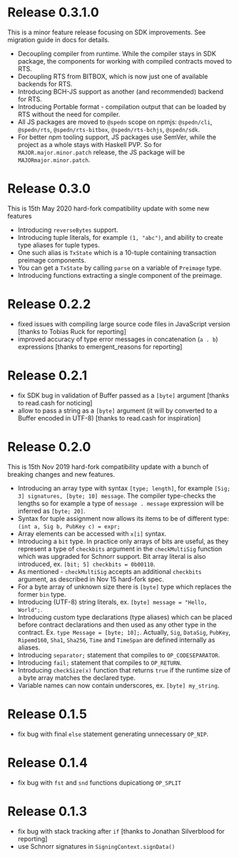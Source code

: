 # Release 0.3.1.0

This is a minor feature release focusing on SDK improvements. See migration guide in docs for details.

* Decoupling compiler from runtime. While the compiler stays in SDK package, the components for working with compiled contracts moved to RTS.
* Decoupling RTS from BITBOX, which is now just one of available backends for RTS.
* Introducing BCH-JS support as another (and recommended) backend for RTS.
* Introducing Portable format - compilation output that can be loaded by RTS without the need for compiler.
* All JS packages are moved to `@spedn` scope on npmjs: `@spedn/cli`, `@spedn/rts`, `@spedn/rts-bitbox`, `@spedn/rts-bchjs`, `@spedn/sdk`.
* For better npm tooling support, JS packages use SemVer, while the project as a whole stays with Haskell PVP. So for `MAJOR.major.minor.patch` release, the JS package will be `MAJORmajor.minor.patch`.

# Release 0.3.0

This is 15th May 2020 hard-fork compatibility update with some new features

* Introducing `reverseBytes` support.
* Introducing tuple literals, for example `(1, "abc")`, and ability to create type aliases for tuple types.
* One such alias is `TxState` which is a 10-tuple containing transaction preimage components.
* You can get a `TxState` by calling `parse` on a variable of `Preimage` type.
* Introducing functions extracting a single component of the preimage.

# Release 0.2.2

* fixed issues with compiling large source code files in JavaScript version [thanks to Tobias Ruck for reporting]
* improved accuracy of type error messages in concatenation (`a . b`) expressions [thanks to emergent_reasons for reporting]

# Release 0.2.1

* fix SDK bug in validation of Buffer passed as a ``[byte]`` argument [thanks to read.cash for noticing]
* allow to pass a string as a ``[byte]`` argument (it will by converted to a Buffer encoded in UTF-8) [thanks to read.cash for inspiration]

# Release 0.2.0

This is 15th Nov 2019 hard-fork compatibility update with a bunch of breaking changes and new features.

* Introducing an array type with syntax `[type; length]`, for example `[Sig; 3] signatures, [byte; 10] message`.
The compiler type-checks the lengths so for example a type of `message . message` expression will be inferred as `[byte; 20]`.
* Syntax for tuple assignment now allows its items to be of different type: `(int a, Sig b, PubKey c) = expr;`
* Array elements can be accessed with `x[i]` syntax.
* Introducing a `bit` type. In practice only arrays of bits are useful, as they represent a type of `checkbits` argument in the `checkMultiSig` function which was upgraded for Schnorr support. Bit array literal is also introduced, ex. `[bit; 5] checkbits = 0b00110`.
* As mentioned - `checkMultiSig` accepts an additional `checkbits` argument, as described in Nov 15 hard-fork spec.
* For a byte array of unknown size there is `[byte]` type which replaces the former `bin` type.
* Introducing (UTF-8) string literals, ex. `[byte] message = "Hello, World";`.
* Introducing custom type declarations (type aliases) which can be placed before contract declarations and then used as any other type in the contract. 
Ex. `type Message = [byte; 10];`. Actually, `Sig`, `DataSig`, `PubKey`, `Ripemd160`, `Sha1`, `Sha256`, `Time` and `TimeSpan` are defined internally as aliases.
* Introducing `separator;` statement that compiles to `OP_CODESEPARATOR`.
* Introducing `fail;` statement that compiles to `OP_RETURN`.
* Introducing `checkSize(x)` function that returns `true` if the runtime size of a byte array matches the declared type.
* Variable names can now contain underscores, ex. `[byte] my_string`.

# Release 0.1.5

* fix bug with final `else` statement generating unnecessary `OP_NIP`.

# Release 0.1.4

* fix bug with `fst` and `snd` functions dupicationg `OP_SPLIT`

# Release 0.1.3

* fix bug with stack tracking after `if` [thanks to Jonathan Silverblood for reporting]
* use Schnorr signatures in `SigningContext.signData()`
